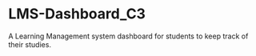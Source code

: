 # LMS-Dashboard_C3
A Learning Management system dashboard for students to keep track of their studies.
<!-- Overview
You have to create a Dashboard that contains 
Upcoming lessons tab,
 Tasks tab ,
 Leader board , 
 My courses ,
 Some Analytic Graphs ,
 Timetable and
 Homework Progress.
 Proper Layout PDF and Some Sample Designs will be attached. 
No need of any API just hard-code dummy data.
Don’t use react or any other frontend framework.
Documentation
•	Proper documentation of whatever libraries are used should be mentioned in a README file on the repo.
•	Include the steps to run the project as well
Submission Guidelines
•	Code should properly be committed to the Git repository, then push to project to a public GitHub Repository and provide us with the link to it
•	Do not upload zip files to the GitHub repository and submit the links to it.
•	Try to deploy it somewhere like firebase or github or any other domain you have and submit that URL as well (IMPORTANT)
Submission Deadline: 2 Days (20th May, 2021 - 6 pm)

You have to submit your responses on this google form - 
https://forms.gle/vyduB5K8REEUZnRB7
10:07 AM
Kindly note that it should have a beautiful and user friendly UI with good responsiveness. If you are not able to achieve both, then try to do your best and submit it in 2 days. -->